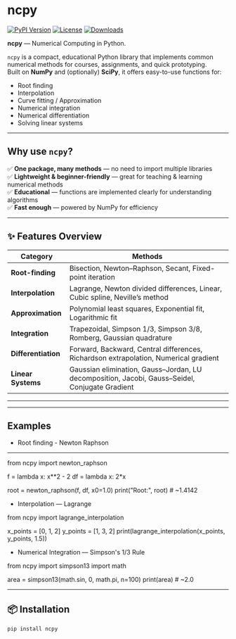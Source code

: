 # ncpy

[![PyPI Version](https://img.shields.io/pypi/v/ncpy.svg)](https://pypi.org/project/ncpy/)
[![License](https://img.shields.io/pypi/l/ncpy.svg)](https://github.com/yourusername/ncpy/blob/main/LICENSE)
[![Downloads](https://static.pepy.tech/badge/ncpy)](https://pepy.tech/project/ncpy)

**ncpy** — Numerical Computing in Python.

`ncpy` is a compact, educational Python library that implements common numerical methods for courses, assignments, and quick prototyping.  
Built on **NumPy** and (optionally) **SciPy**, it offers easy-to-use functions for:

- Root finding  
- Interpolation  
- Curve fitting / Approximation  
- Numerical integration  
- Numerical differentiation  
- Solving linear systems  

---

## Why use `ncpy`?

✅ **One package, many methods** — no need to import multiple libraries  
✅ **Lightweight & beginner-friendly** — great for teaching & learning numerical methods  
✅ **Educational** — functions are implemented clearly for understanding algorithms  
✅ **Fast enough** — powered by NumPy for efficiency  

---

## ✨ Features Overview

| Category               | Methods |
|------------------------|---------|
| **Root-finding**       | Bisection, Newton–Raphson, Secant, Fixed-point iteration |
| **Interpolation**      | Lagrange, Newton divided differences, Linear, Cubic spline, Neville’s method |
| **Approximation**      | Polynomial least squares, Exponential fit, Logarithmic fit |
| **Integration**        | Trapezoidal, Simpson 1/3, Simpson 3/8, Romberg, Gaussian quadrature |
| **Differentiation**    | Forward, Backward, Central differences, Richardson extrapolation, Numerical gradient |
| **Linear Systems**     | Gaussian elimination, Gauss–Jordan, LU decomposition, Jacobi, Gauss–Seidel, Conjugate Gradient |

---
---
## Examples

- Root finding - Newton Raphson
---
from ncpy import newton_raphson

f = lambda x: x**2 - 2
df = lambda x: 2*x

root = newton_raphson(f, df, x0=1.0)
print("Root:", root)  # ~1.4142


- Interpolation — Lagrange

from ncpy import lagrange_interpolation

x_points = [0, 1, 2]
y_points = [1, 3, 2]
print(lagrange_interpolation(x_points, y_points, 1.5))


- Numerical Integration — Simpson's 1/3 Rule

from ncpy import simpson13
import math

area = simpson13(math.sin, 0, math.pi, n=100)
print(area)  # ~2.0


--- 
## 📦 Installation

```bash
pip install ncpy

 
